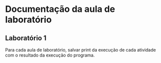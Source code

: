 # Documentação da aula de laboratório

## Laboratório 1

Para cada aula de laboratório, salvar print da execução de cada atividade com o resultado da execução do programa.
